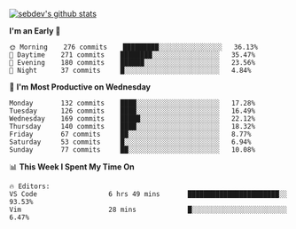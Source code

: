 [![sebdev's github stats](https://github-readme-stats.vercel.app/api?username=sebdeveloper6952)](https://github.com/anuraghazra/github-readme-stats)
<!--START_SECTION:waka-->
**I'm an Early 🐤** 

```text
🌞 Morning    276 commits    █████████░░░░░░░░░░░░░░░░   36.13% 
🌆 Daytime    271 commits    ████████░░░░░░░░░░░░░░░░░   35.47% 
🌃 Evening    180 commits    ██████░░░░░░░░░░░░░░░░░░░   23.56% 
🌙 Night      37 commits     █░░░░░░░░░░░░░░░░░░░░░░░░   4.84%

```
📅 **I'm Most Productive on Wednesday** 

```text
Monday       132 commits    ████░░░░░░░░░░░░░░░░░░░░░   17.28% 
Tuesday      126 commits    ████░░░░░░░░░░░░░░░░░░░░░   16.49% 
Wednesday    169 commits    █████░░░░░░░░░░░░░░░░░░░░   22.12% 
Thursday     140 commits    ████░░░░░░░░░░░░░░░░░░░░░   18.32% 
Friday       67 commits     ██░░░░░░░░░░░░░░░░░░░░░░░   8.77% 
Saturday     53 commits     █░░░░░░░░░░░░░░░░░░░░░░░░   6.94% 
Sunday       77 commits     ██░░░░░░░░░░░░░░░░░░░░░░░   10.08%

```


📊 **This Week I Spent My Time On** 

```text
🔥 Editors: 
VS Code                  6 hrs 49 mins       ███████████████████████░░   93.53% 
Vim                      28 mins             █░░░░░░░░░░░░░░░░░░░░░░░░   6.47%

```


<!--END_SECTION:waka-->
